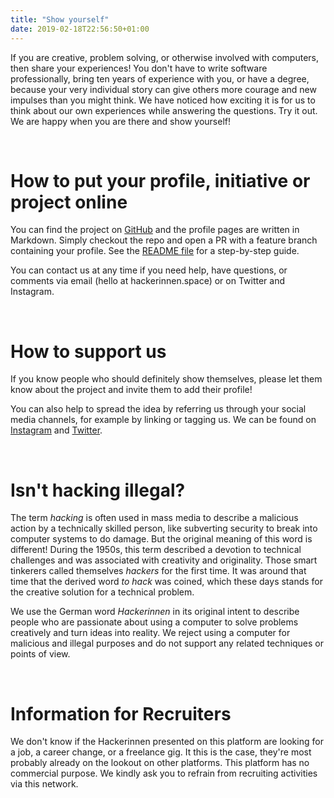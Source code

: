 ```yaml
---
title: "Show yourself"
date: 2019-02-18T22:56:50+01:00
---
```


<p>If you are creative, problem solving, or otherwise involved with computers, then share your experiences! You don't have to write software professionally, bring ten years of experience with you, or have a degree, because your very individual story can give others more courage and new impulses than you might think. We have noticed how exciting it is for us to think about our own experiences while answering the questions. Try it out. We are happy when you are there and show yourself!</p><br>

<h1 class="is-size-4">How to put your profile, initiative or project online</h1>
<p>You can find the project on <a href="https://github.com/hackerinnen/hackerinnen" target="_blank" rel="noopener noreferrer">GitHub</a> and the profile pages are written in Markdown. Simply checkout the repo and open a PR with a feature branch containing your profile. See the <a href="https://github.com/hackerinnen/hackerinnen/blob/master/README.md" target="_blank" rel="noopener noreferrer">README file</a> for a step-by-step guide.</p>

<p>You can contact us at any time if you need help, have questions, or comments via email (hello at hackerinnen.space) or on Twitter and Instagram.</p>
<br>

<h1 class="is-size-4">How to support us</h1>
<p>If you know people who should definitely show themselves, please let them know about the project and invite them to add their profile!</p>
<p>You can also help to spread the idea by referring us through your social media channels, for example by linking or tagging us. We can be found on <a href="https://instagram.com/hackerinnen.space" target="_blank" rel="noopener noreferrer">Instagram</a> and <a href="https://twitter.com/hackerinnen" target="_blank" rel="noopener noreferrer">Twitter</a>.</p>
<br>

<h1 class="is-size-4">Isn't hacking illegal?</h1>

<p>The term <i>hacking</i> is often used in mass media to describe a malicious action by a technically skilled person, like subverting security to break into computer systems to do damage. But the original meaning of this word is different! During the 1950s, this term described a devotion to technical challenges and was associated with creativity and originality. Those smart tinkerers called themselves <i>hackers</i> for the first time. It was around that time that the derived word <i>to hack</i> was coined, which these days stands for the creative solution for a technical problem.
<br>
<p>We use the German word <i>Hackerinnen</i> in its original intent to describe people who are passionate about using a computer to solve problems creatively and turn ideas into reality. We reject using a computer for malicious and illegal purposes and do not support any related techniques or points of view.</p>
<br>

<h1 class="is-size-4">Information for Recruiters</h1>
<p>
We don't know if the Hackerinnen presented on this platform are looking for a job, a career change, or a freelance gig. It this is the case, they're most probably already on the lookout on other platforms. This platform has no commercial purpose. We kindly ask you to refrain from recruiting activities via this network.</p>
